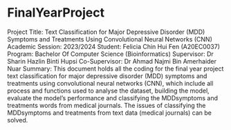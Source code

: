 # FinalYearProject
Project Title: Text Classification for Major Depressive Disorder (MDD) Symptoms and Treatments Using Convolutional Neural Networks (CNN)
Academic Session: 2023/2024
Student: Felicia Chin Hui Fen (A20EC0037)
Program: Bachelor Of Computer Science (Bioinformatics)
Supervisor: Dr Sharin Hazlin Binti Hupsi
Co-Supervisor: Dr Ahmad Najmi Bin Amerhaider Nuar
Summary:
This document holds all the coding for the final year project text classification for major depressive disorder (MDD) symptoms and treatments using convolutional neural networks (CNN), which include all process and functions used to analyse the dataset, building the model, evaluate the model’s performance and classifying the MDDsymptoms and treatments words from medical journals. The issues of classifying the MDDsymptoms and treatments from text data (medical journals) can be solved.

